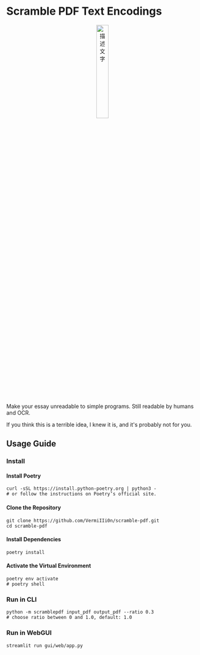 # Scramble PDF Text Encodings

<p align="center">
  <img src="./img/logo.png" alt="描述文字" width="25%" />
</p>

Make your essay unreadable to simple programs. Still readable by humans and OCR.

If you think this is a terrible idea, I knew it is, and it's probably not for you.

## Usage Guide

### Install

#### Install Poetry

```shell
curl -sSL https://install.python-poetry.org | python3 -
# or follow the instructions on Poetry’s official site.
```

#### Clone the Repository

```shell
git clone https://github.com/VermiIIi0n/scramble-pdf.git
cd scramble-pdf
```

#### Install Dependencies

```shell
poetry install
```

#### Activate the Virtual Environment

```shell
poetry env activate
# poetry shell
```

### Run in CLI

```shell
python -m scramblepdf input_pdf output_pdf --ratio 0.3
# choose ratio between 0 and 1.0, default: 1.0
```

### Run in WebGUI

```shell
streamlit run gui/web/app.py
```
